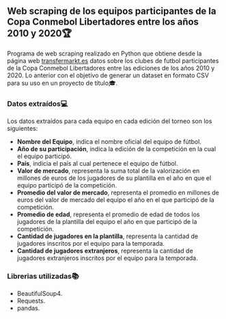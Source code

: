 ## Web scraping de los equipos participantes de la Copa Conmebol Libertadores entre los años 2010 y 2020🏆

Programa de web scraping realizado en Python que obtiene desde la página web [transfermarkt.es](https://www.transfermarkt.es/copa-libertadores/teilnehmer/pokalwettbewerb/CLI/saison_id/2021) datos sobre los clubes de futbol participantes de la Copa Conmebol Libertadores entre las ediciones de los años 2010 y 2020. Lo anterior con el objetivo de generar un dataset en formato CSV para su uso en un proyecto de título🎓.


### Datos extraídos💻

Los datos extraídos para cada equipo en cada edición del torneo son los siguientes:
* __Nombre del Equipo__, indica el nombre oficial del equipo de fútbol.
* __Año de su participación__, indica la edición de la competición en la cual el equipo participó.
* __País__, indicia el país al cual pertenece el equipo de fútbol.
* __Valor de mercado__, representa la suma total de la valorización en millones de euros de los jugadores de su plantilla en el año en que el equipo participó de la competición.
* __Promedio del valor de mercado__, representa el promedio en millones de euros del valor de mercado del equipo el año en el que participó de la competición.
* __Promedio de edad__, representa el promedio de edad de todos los jugadores de la plantilla del equipo el año en que participó de la competición.
* __Cantidad de jugadores en la plantilla__, representa la cantidad de jugadores inscritos por el equipo para la temporada.
* __Cantidad de jugadores extranjeros__, representa la cantidad de jugadores extranjeros inscritos por el equipo para la temporada.


### Librerias utilizadas📚

* BeautifulSoup4.
* Requests.
* pandas.
